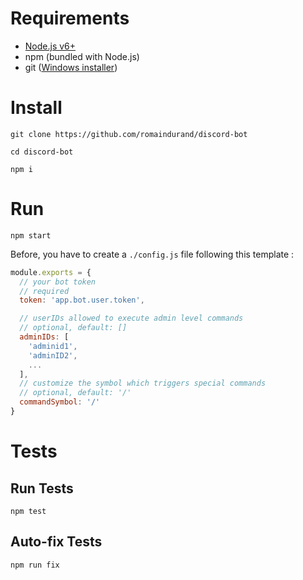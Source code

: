 # Requirements
- [Node.js v6+](https://nodejs.org/en/download/)
- npm (bundled with Node.js)
- git ([Windows installer](https://git-scm.com/download/win))


# Install
``git clone https://github.com/romaindurand/discord-bot``

``cd discord-bot``

``npm i``

# Run
``npm start``

Before, you have to create a ``./config.js`` file following this template : 

```javascript
module.exports = {
  // your bot token
  // required
  token: 'app.bot.user.token',

  // userIDs allowed to execute admin level commands
  // optional, default: []
  adminIDs: [
    'adminid1',
    'adminID2',
    ...
  ],
  // customize the symbol which triggers special commands
  // optional, default: '/'
  commandSymbol: '/'
}
```

# Tests
## Run Tests
``npm test``
## Auto-fix Tests
``npm run fix``
